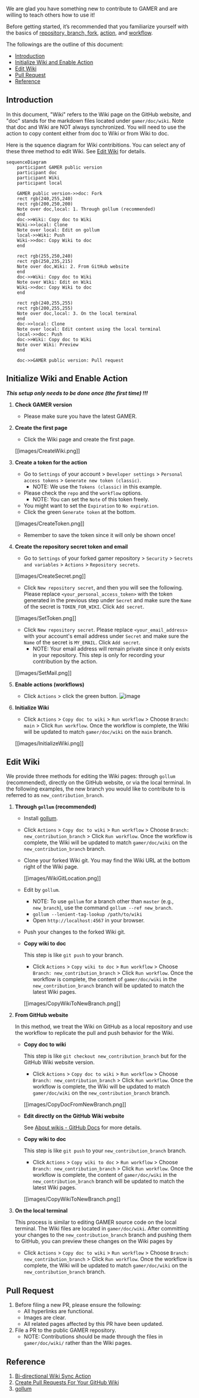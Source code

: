 We are glad you have something new to contribute to GAMER and are willing to teach others how to use it!

Before getting started, it’s recommended that you familiarize yourself with the basics of [repository, branch, fork](https://docs.github.com/en/repositories/creating-and-managing-repositories/about-repositories), [action](https://docs.github.com/en/actions), and [workflow](https://docs.github.com/en/actions/using-workflows).

The followings are the outline of this document:
* [Introduction](#Introduction)
* [Initialize Wiki and Enable Action](#Initialize-Wiki-and-Enable-Action)
* [Edit Wiki](#Edit-Wiki)
* [Pull Request](#Pull-Request)
* [Reference](#Reference)

## Introduction
In this document, "Wiki" refers to the Wiki page on the GitHub website, and "doc" stands for the markdown files located under `gamer/doc/wiki`. Note that doc and Wiki are NOT always synchronized. You will need to use the action to copy content either from doc to Wiki or from Wiki to doc.

Here is the squence diagram for Wiki contribitions. You can select any of these three method to edit Wiki. See [Edit Wiki](#Edit-Wiki) for details.

```mermaid
sequenceDiagram
    participant GAMER public version
    participant doc
    participant Wiki
    participant local

    GAMER public version->>doc: Fork
    rect rgb(240,255,240)
    rect rgb(200,250,200)
    Note over doc,local: 1. Through gollum (recommended)
    end
    doc->>Wiki: Copy doc to Wiki
    Wiki->>local: Clone
    Note over local: Edit on gollum
    local->>Wiki: Push
    Wiki->>doc: Copy Wiki to doc
    end

    rect rgb(255,250,240)
    rect rgb(250,235,215)
    Note over doc,Wiki: 2. From GitHub website
    end
    doc->>Wiki: Copy doc to Wiki
    Note over Wiki: Edit on Wiki
    Wiki->>doc: Copy Wiki to doc
    end

    rect rgb(240,255,255)
    rect rgb(200,255,255)
    Note over doc,local: 3. On the local terminal
    end
    doc->>local: Clone
    Note over local: Edit content using the local terminal
    local->>doc: Push
    doc->>Wiki: Copy doc to Wiki
    Note over Wiki: Preview
    end

    doc->>GAMER public version: Pull request
```

## Initialize Wiki and Enable Action
**_This setup only needs to be done once (the first time) !!!_**

1. **Check GAMER version**
   * Please make sure you have the latest GAMER.

1. **Create the first page**
   * Click the Wiki page and create the first page.

   [[images/CreateWiki.png]]

1. **Create a token for the action**
   * Go to `Settings` of your account > `Developer settings` > `Personal access tokens` > `Generate new token (classic)`.
      - NOTE: We use the `Tokens (classic)` in this example.
   * Please check the `repo` and the `workflow` options.
      - NOTE: You can set the `Note` of this token freely.
   * You might want to set the `Expiration` to `No expiration`.
   * Click the green `Generate token` at the bottom.

   [[images/CreateToken.png]]

   * Remember to save the token since it will only be shown once!

1. **Create the repository secret token and email**
   * Go to `Settings` of your forked gamer repository > `Security` > `Secrets and variables` > `Actions` > `Repository secrets`.

   [[images/CreateSecret.png]]

   * Click `New repository secret`, and then you will see the following. Please replace `<your_personal_access_token>` with the token generated in the previous step under `Secret` and make sure the `Name` of the secret is `TOKEN_FOR_WIKI`. Click `Add secret`.

   [[images/SetToken.png]]

   * Click `New repository secret`. Please replace `<your_email_address>` with your account's email address under `Secret` and make sure the `Name` of the secret is `MY_EMAIL`. Click `Add secret`.
      - NOTE: Your email address will remain private since it only exists in your repository. This step is only for recording your contribution by the action.

   [[images/SetMail.png]]

1. **Enable actions (workflows)**
   * Click `Actions` > click the green button.
   ![image](https://github.com/ChunYen-Chen/CheckNode/assets/70311975/9e58d4a8-3248-4ceb-81ff-276a6943149d)

1. **Initialize Wiki**
   * Click `Actions` > `Copy doc to wiki` > `Run workflow` > Choose `Branch: main` > Click `Run workflow`. Once the workflow is complete, the Wiki will be updated to match `gamer/doc/wiki` on the `main` branch.

   [[images/InitializeWiki.png]]

## Edit Wiki
We provide three methods for editing the Wiki pages: through `gollum` (recommended), directly on the GitHub website, or via the local terminal. In the following examples, the new branch you would like to contribute to is referred to as `new_contribution_branch`.

1. **Through `gollum` (recommended)**
   - Install [gollum](https://github.com/gollum/gollum).
   - Click `Actions` > `Copy doc to wiki` > `Run workflow` > Choose `Branch: new_contribution_branch` > Click `Run workflow`. Once the workflow is complete, the Wiki will be updated to match `gamer/doc/wiki` on the `new_contribution_branch` branch.
   - Clone your forked Wiki git. You may find the Wiki URL at the bottom right of the Wiki page.

     [[images/WikiGitLocation.png]]

   - Edit by `gollum`.
     * NOTE: To use `gollum` for a branch other than `master` (e.g., `new_branch`), use the command `gollum --ref new_branch`.
     * `gollum --lenient-tag-lookup /path/to/wiki`
     * Open `http://localhost:4567` in your browser.
   - Push your changes to the forked Wiki git.
   - **Copy wiki to doc**

     This step is like `git push` to your branch.
     * Click `Actions` > `Copy wiki to doc` > `Run workflow` > Choose `Branch: new_contribution_branch` > Click `Run workflow`. Once the workflow is complete, the content of `gamer/doc/wiki` in the `new_contribution_branch` branch will be updated to match the latest Wiki pages.

     [[images/CopyWikiToNewBranch.png]]

1. **From GitHub website**

   In this method, we treat the Wiki on GitHub as a local repository and use the workflow to replicate the pull and push behavior for the Wiki.
   - **Copy doc to wiki**

     This step is like `git checkout new_contribution_branch` but for the GitHub Wiki website version.
     * Click `Actions` > `Copy doc to wiki` > `Run workflow` > Choose `Branch: new_contribution_branch` > Click `Run workflow`. Once the workflow is complete, the Wiki will be updated to match `gamer/doc/wiki` on the `new_contribution_branch` branch.

      [[images/CopyDocFromNewBranch.png]]

   - **Edit directly on the GitHub Wiki website**

      See [About wikis - GitHub Docs](https://docs.github.com/en/communities/documenting-your-project-with-wikis/about-wikis) for more details.
   - **Copy wiki to doc**

     This step is like `git push` to your `new_contribution_branch` branch.
     * Click `Actions` > `Copy wiki to doc` > `Run workflow` > Choose `Branch: new_contribution_branch` > Click `Run workflow`. Once the workflow is complete, the content of `gamer/doc/wiki` in the `new_contribution_branch` branch will be updated to match the latest Wiki pages.

      [[images/CopyWikiToNewBranch.png]]

1. **On the local terminal**

   This process is similar to editing GAMER source code on the local terminal. The Wiki files are located in `gamer/doc/wiki`. After committing your changes to the `new_contribution_branch` branch and pushing them to GitHub, you can preview these changes on the Wiki pages by
   * Click `Actions` > `Copy doc to wiki` > `Run workflow` > Choose `Branch: new_contribution_branch` > Click `Run workflow`. Once the workflow is complete, the Wiki will be updated to match `gamer/doc/wiki` on the `new_contribution_branch` branch.

## Pull Request
   1. Before filing a new PR, please ensure the following:
      * All hyperlinks are functional.
      * Images are clear.
      * All related pages affected by this PR have been updated.
   2. File a PR to the public GAMER repository.
      * NOTE: Contributions should be made through the files in `gamer/doc/wiki/` rather than the Wiki pages.

## Reference
1. [Bi-directional Wiki Sync Action](https://github.com/marketplace/actions/bi-directional-wiki-sync-action)
1. [Create Pull Requests For Your GitHub Wiki](https://nimblehq.co/blog/create-github-wiki-pull-request)
1. [gollum](https://github.com/gollum/gollum)

